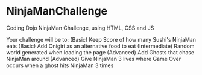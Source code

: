 # NinjaManChallenge
Coding Dojo NinjaMan Challenge, using HTML, CSS and JS

Your challenge will be to:
(Basic) Keep Score of how many Sushi's NinjaMan eats
(Basic) Add Onigiri as an alternative food to eat 
(Intermediate) Random world generated when loading the page
(Advanced) Add Ghosts that chase NinjaMan around
(Advanced) Give NinjaMan 3 lives where Game Over occurs when a ghost hits NinjaMan 3 times
